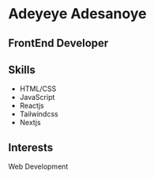 # Adeyeye Adesanoye
## FrontEnd Developer

## Skills
- HTML/CSS
- JavaScript
- Reactjs
- Tailwindcss
- Nextjs

## Interests
Web Development
